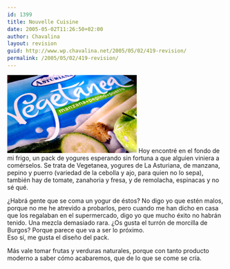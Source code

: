 ```yaml
---
id: 1399
title: Nouvelle Cuisine
date: 2005-05-02T11:26:50+02:00
author: Chavalina
layout: revision
guid: http://www.wp.chavalina.net/2005/05/02/419-revision/
permalink: /2005/05/02/419-revision/
---
```

<img class="imgizqda" src="/imagenes/fotos/vegetanea.jpg" alt="Yogur de pepino, manzana y puerro" /> Hoy encontré en el fondo de mi frigo, un pack de yogures esperando sin fortuna a que alguien viniera a comérselos. Se trata de Vegetanea, yogures de La Asturiana, de manzana, pepino y puerro (variedad de la cebolla y ajo, para quien no lo sepa), también hay de tomate, zanahoria y fresa, y de remolacha, espinacas y no sé qué. 

&iquest;Habrá gente que se coma un yogur de éstos? No digo yo que estén malos, porque no me he atrevido a probarlos, pero cuando me han dicho en casa que los regalaban en el supermercado, digo yo que mucho éxito no habrán tenido. Una mezcla demasiado rara. &iquest;Os gusta el turrón de morcilla de Burgos? Porque parece que va a ser lo próximo.  
Eso s&iacute;, me gusta el dise&ntilde;o del pack.

Más vale tomar frutas y verduras naturales, porque con tanto producto moderno a saber cómo acabaremos, que de lo que se come se cr&iacute;a.